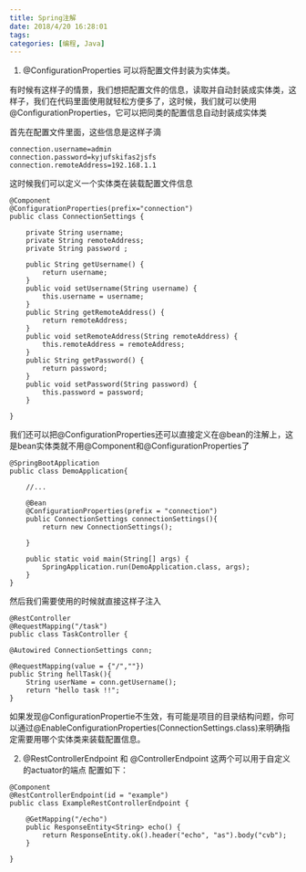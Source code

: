 ```yaml
---
title: Spring注解
date: 2018/4/20 16:28:01
tags:
categories: [编程, Java]
---
```


1. @ConfigurationProperties
可以将配置文件封装为实体类。

有时候有这样子的情景，我们想把配置文件的信息，读取并自动封装成实体类，这样子，我们在代码里面使用就轻松方便多了，这时候，我们就可以使用@ConfigurationProperties，它可以把同类的配置信息自动封装成实体类

首先在配置文件里面，这些信息是这样子滴
```
connection.username=admin
connection.password=kyjufskifas2jsfs
connection.remoteAddress=192.168.1.1
```
这时候我们可以定义一个实体类在装载配置文件信息
```
@Component
@ConfigurationProperties(prefix="connection")
public class ConnectionSettings {

    private String username;
    private String remoteAddress;
    private String password ;

    public String getUsername() {
        return username;
    }
    public void setUsername(String username) {
        this.username = username;
    }
    public String getRemoteAddress() {
        return remoteAddress;
    }
    public void setRemoteAddress(String remoteAddress) {
        this.remoteAddress = remoteAddress;
    }
    public String getPassword() {
        return password;
    }
    public void setPassword(String password) {
        this.password = password;
    }

}
```
我们还可以把@ConfigurationProperties还可以直接定义在@bean的注解上，这是bean实体类就不用@Component和@ConfigurationProperties了
```
@SpringBootApplication
public class DemoApplication{

    //...

    @Bean
    @ConfigurationProperties(prefix = "connection")
    public ConnectionSettings connectionSettings(){
        return new ConnectionSettings();

    }

    public static void main(String[] args) {
        SpringApplication.run(DemoApplication.class, args);
    }
}
```
然后我们需要使用的时候就直接这样子注入
```
@RestController
@RequestMapping("/task")
public class TaskController {

@Autowired ConnectionSettings conn;

@RequestMapping(value = {"/",""})
public String hellTask(){
    String userName = conn.getUsername();     
    return "hello task !!";
}
```
如果发现@ConfigurationPropertie不生效，有可能是项目的目录结构问题，你可以通过@EnableConfigurationProperties(ConnectionSettings.class)来明确指定需要用哪个实体类来装载配置信息。

2. @RestControllerEndpoint 和 @ControllerEndpoint
这两个可以用于自定义的actuator的端点
配置如下：
```
@Component
@RestControllerEndpoint(id = "example")
public class ExampleRestControllerEndpoint {

	@GetMapping("/echo")
	public ResponseEntity<String> echo() {
		return ResponseEntity.ok().header("echo", "as").body("cvb");
	}

}
```
